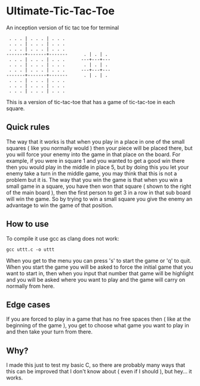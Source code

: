 # Ultimate-Tic-Tac-Toe
An inception version of tic tac toe for terminal 

```
 . . . | . . . | . . .
 . . . | . . . | . . .
 . . . | . . . | . . .
-------+-------+-------		 . | . | .
 . . . | . . . | . . .	 	---+---+---
 . . . | . . . | . . .	 	 . | . | .
 . . . | . . . | . . .	 	---+---+---
-------+-------+-------		 . | . | .
 . . . | . . . | . . .
 . . . | . . . | . . .
 . . . | . . . | . . .
```

This is a version of tic-tac-toe that has a game of tic-tac-toe in each square. 

## Quick rules

The way that it works is that when you play in a place in one of the small squares ( like you normally would ) then your piece will be placed there, but you will force your enemy into the game in that place on the board. For example, if you were in square 1 and you wanted to get a good win there then you would play in the middle in place 5, but by doing this you let your enemy take a turn in the middle game, you may think that this is not a problem but it is. The way that you win the game is that when you win a small game in a square, you have then won that square ( shown to the right of the main board ), then the first person to get 3 in a row in that sub board will win the game. So by trying to win a small square you give the enemy an advantage to win the game of that position. 

## How to use

To compile it use gcc as clang does not work:

```
gcc uttt.c -o uttt
```

When you get to the menu you can press 's' to start the game or 'q' to quit. When you start the game you will be asked to force the initial game that you want to start in, then when you input that number that game will be highlight and you will be asked where you want to play and the game will carry on normally from here. 

## Edge cases

If you are forced to play in a game that has no free spaces then ( like at the beginning of the game ), you get to choose what game you want to play in and then take your turn from there. 

## Why?

I made this just to test my basic C, so there are probably many ways that this can be improved that I don't know about ( even if I should ), but hey... it works. 

